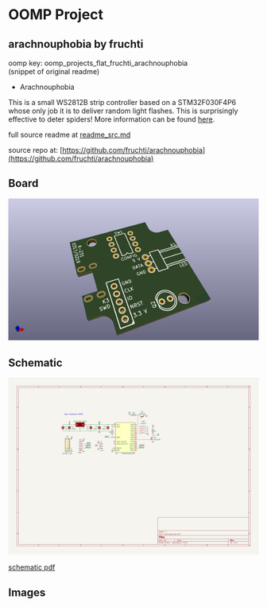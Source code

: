 # OOMP Project  
## arachnouphobia  by fruchti  
  
oomp key: oomp_projects_flat_fruchti_arachnouphobia  
(snippet of original readme)  
  
- Arachnouphobia  
  
This is a small WS2812B strip controller based on a STM32F030F4P6 whose only job it is to deliver random light flashes. This is surprisingly effective to deter spiders! More information can be found [here](https://25120.org/post/arachnouphobia/).  
  
  
  full source readme at [readme_src.md](readme_src.md)  
  
source repo at: [https://github.com/fruchti/arachnouphobia](https://github.com/fruchti/arachnouphobia)  
## Board  
  
[![working_3d.png](working_3d_600.png)](working_3d.png)  
## Schematic  
  
[![working_schematic.png](working_schematic_600.png)](working_schematic.png)  
  
[schematic pdf](working_schematic.pdf)  
## Images  
